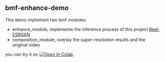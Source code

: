 ## bmf-enhance-demo

This demo implement two bmf modules:

* enhance_module, implemente the inference process of this project [Real-ESRGAN](https://github.com/xinntao/Real-ESRGAN)
* composition_module, overlay the super-resolution results and the original video


you can try it on [![Open In Colab](https://colab.research.google.com/assets/colab-badge.svg)](https://colab.research.google.com/github/BabitMF/bmf/blob/master/bmf/demo/video_enhance/bmf-enhance-demo.ipynb).



